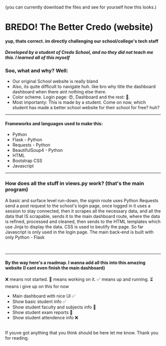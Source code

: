 (you can currently download the files and see for yourself how this looks.)
<br>
<h1>BREDO! The Better Credo (website)</h1>
<h4>yup, thats correct. im directly challenging our school/college's tech staff</h4>
<h5>Developed by a student of Credo School, and no they did not teach me this. I learned all of this myself</h5>
<h3>Soo, what and why? Well:</h3>
<ul>
  <li>Our original School website is really bland</li>
  <li>Also, its quite difficult to navigate huh. like bro why title the dashboard dashboard when there aint nothing else there.</li>
  <li>Color scheme. Login page: 😍, Dashboard and the rest: 🥴.</li>
  <li>Most importanty: This is made by a student. Come on now, which student has made a better school website for their school for free? huh?</li>
</ul>
<hr>
<h4>Frameworks and languages used to make this:</h4>
<ul>
  <li>Python</li>
  <li>Flask - Python</li>
  <li>Requests - Python</li>
  <li>BeautifulSoup4 - Python</li>
  <li>HTML</li>
  <li>Bootstrap CSS</li>
  <li>Javascript</li>
</ul>
<hr>
<h3>How does all the stuff in views.py work? (that's the main program)</h3>
<p>
  A basic and surface level run-down, the signin route uses Python Requests send a post request to the school's login page, once logged in it uses a session to stay connected, then it scrapes all the necessary data, and all the data that IS scrapable, sends it to the main dashboard route, where the data is refined, processed and cleaned, then sends to the HTML templates which use Jinja to display the data. CSS is used to beutify the page. So far Javascript is only used in the login page. The main back-end is built with only Python - Flask
</p>
<br>
<hr>
<h4>By the way here's a roadmap. I wanna add all this into this amazing website (I cant even finish the main dashboard)</h4>
<p>❌ means not started. 🚧 means working on it. ✅ means up and running. ⏳ means i give up on this for now</p>
<ul>
  <li>Main dashboard with nice UI  ✅</li>  
  <li>Show basic student info  ✅</li>  
  <li>Show student faculty and subjects info  🚧</li>  
  <li>Show student exam reports  🚧</li>  
  <li>Show student attendence info  ❌</li>  
</ul>
<br>
If youve got anything that you think should be here let me know.
Thank you for reading.
